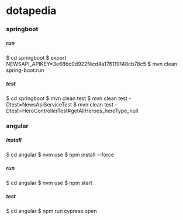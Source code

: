 # dotapedia

### springboot
##### run
$ cd springboot
$ export NEWSAPI_APIKEY=3e68bc0d922f4cd4a176119148cb78c5
$ mvn clean spring-boot:run
##### test
$ cd springboot
$ mvn clean test
$ mvn clean test -Dtest=NewsApiServiceTest
$ mvn clean test -Dtest=HeroControllerTest#getAllHeroes_heroType_null

### angular
##### install
$ cd angular
$ nvm use
$ npm install --force
##### run
$ cd angular
$ nvm use
$ npm start
##### test
$ cd angular
$ npm run cypress:open